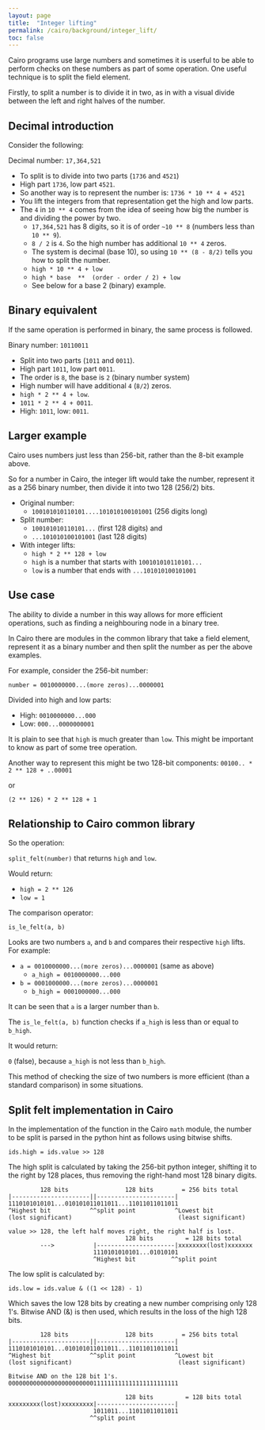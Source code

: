 ```yaml
---
layout: page
title:  "Integer lifting"
permalink: /cairo/background/integer_lift/
toc: false
---
```


Cairo programs use large numbers and sometimes it is userful to be able to
perform checks on these numbers as part of some operation. One useful technique
is to split the field element.

Firstly, to split a number is to divide it in two, as in with a visual divide
between the left and right halves of the number.

## Decimal introduction

Consider the following:

Decimal number: `17,364,521`
- To split is to divide into two parts (`1736` and `4521`)
- High part `1736`, low part `4521`.
- So another way is to represent the number is: `1736 * 10 ** 4 + 4521`
- You lift the integers from that representation get the high and low parts.
- The `4` in `10 ** 4` comes from the idea of seeing how big the number is and dividing the power by
two.
    - `17,364,521` has 8 digits, so it is of order `~10 ** 8` (numbers less than `10 ** 9`).
    - `8 / 2` is `4`. So the high number has additional `10 ** 4` zeros.
    - The system is decimal (base 10), so using `10 ** (8 - 8/2)` tells you how to split the number.
    - `high * 10 ** 4 + low`
    - `high * base  **  (order - order / 2) + low`
    - See below for a base 2 (binary) example.

## Binary equivalent

If the same operation is performed in binary, the same process is followed.

Binary number: `10110011`
- Split into two parts (`1011` and `0011`).
- High part `1011`, low part `0011`.
- The order is `8`, the base is `2` (binary number system)
- High number will have additional `4` (`8/2`) zeros.
- `high * 2 ** 4 + low`.
- `1011 * 2 ** 4 + 0011`.
- High: `1011`, low: `0011`.

## Larger example

Cairo uses numbers just less than 256-bit, rather than the 8-bit example above.

So for a number in Cairo, the integer lift would take the number, represent it as a
256 binary number, then divide it into two 128 (256/2) bits.

- Original number:
    - `100101010110101....101010100101001` (256 digits long)
- Split number:
    - `100101010110101...` (first 128 digits) and
    - `...101010100101001` (last 128 digits)
- With integer lifts:
    - `high * 2 ** 128 + low`
    - `high` is a number that starts with `100101010110101...`
    - `low` is a number that ends with `...101010100101001`

## Use case

The ability to divide a number in this way allows for more efficient operations,
such as finding a neighbouring node in a binary tree.

In Cairo there are modules in the common library that take a field element, represent it as
a binary number and then split the number as per the above examples.

For example, consider the 256-bit number:

`number = 0010000000...(more zeros)...0000001`

Divided into high and low parts:

- High: `0010000000...000`
- Low:  `000...0000000001`

It is plain to see that `high` is much greater than `low`. This might be important to know
as part of some tree operation.

Another way to represent this might be two 128-bit components:
`00100.. * 2 ** 128 + ..00001`

or

`(2 ** 126) * 2 ** 128 + 1`

## Relationship to Cairo common library

So the operation:

`split_felt(number)` that returns `high` and `low`.

Would return:

- `high = 2 ** 126`
- `low = 1`

The comparison operator:

`is_le_felt(a, b)`

Looks are two numbers `a`, and `b` and compares their respective `high` lifts.
For example:

- `a = 0010000000...(more zeros)...0000001` (same as above)
    - `a_high = 0010000000...000`
- `b = 0001000000...(more zeros)...0000001`
    - `b_high = 0001000000...000`

It can be seen that `a` is a larger number than `b`.

The `is_le_felt(a, b)` function checks if `a_high` is less than or equal to `b_high`.

It would return:

`0` (false), because `a_high` is not less than `b_high`.

This method of checking the size of two numbers is more efficient (than a standard
comparison) in some situations.

## Split felt implementation in Cairo

In the implementation of the function in the Cairo `math` module, the number to be split
is parsed in the python hint as follows using bitwise shifts.

```
ids.high = ids.value >> 128
```

The high split is calculated by taking the 256-bit python integer, shifting it to the right
by 128 places, thus removing the right-hand most 128 binary digits.

```
         128 bits                128 bits        = 256 bits total
|----------------------||----------------------|
1110101010101...010101011011011...11011011011011
^Highest bit           ^^split point           ^Lowest bit
(lost significant)                              (least significant)

value >> 128, the left half moves right, the right half is lost.
                                 128 bits         = 128 bits total
         --->           |----------------------|xxxxxxxx(lost)xxxxxxx
                        1110101010101...01010101
                        ^Highest bit          ^^split point
```

The low split is calculated by:
```
ids.low = ids.value & ((1 << 128) - 1)
```
Which saves the low 128 bits by creating a new number comprising only 128 1's.
Bitwise AND (&) is then used, which results in the loss of the high 128 bits.
```
         128 bits                128 bits        = 256 bits total
|----------------------||----------------------|
1110101010101...010101011011011...11011011011011
^Highest bit           ^^split point           ^Lowest bit
(lost significant)                              (least significant)

Bitwise AND on the 128 bit 1's.
000000000000000000000000111111111111111111111111

                                 128 bits         = 128 bits total
xxxxxxxxx(lost)xxxxxxxxx|----------------------|
                        1011011...11011011011011
                       ^^split point
```

